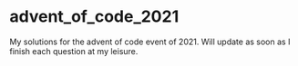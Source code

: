 # advent_of_code_2021
My solutions for the advent of code event of 2021. Will update as soon as I finish each question at my leisure.
